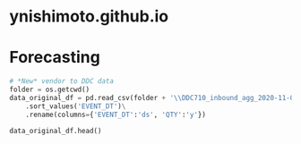 # ynishimoto.github.io

# Forecasting

```python
# *New* vendor to DDC data
folder = os.getcwd()
data_original_df = pd.read_csv(folder + '\\DDC710_inbound_agg_2020-11-01_2023-11-20.csv', parse_dates=['EVENT_DT'])\
    .sort_values('EVENT_DT')\
    .rename(columns={'EVENT_DT':'ds', 'QTY':'y'})

data_original_df.head()
```
